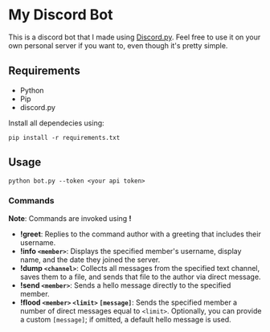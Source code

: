# My Discord Bot

This is a discord bot that I made using [Discord.py](https://discordpy.readthedocs.io/en/stable/). Feel free to use it on your own personal server if you want to, even though it's pretty simple.

## Requirements

- Python
- Pip
- discord.py

Install all dependecies using:
```
pip install -r requirements.txt
```

## Usage

```
python bot.py --token <your api token>
```
### Commands

**Note**: Commands are invoked using **!**

- **!greet**: Replies to the command author with a greeting that includes their username.
- **!info `<member>`**: Displays the specified member's username, display name, and the date they joined the server.
- **!dump `<channel>`**: Collects all messages from the specified text channel, saves them to a file, and sends that file to the author via direct message.
- **!send `<member>`**: Sends a hello message directly to the specified member.
- **!flood `<member>` `<limit>` `[message]`**: Sends the specified member a number of direct messages equal to `<limit>`. Optionally, you can provide a custom `[message]`; if omitted, a default hello message is used.
